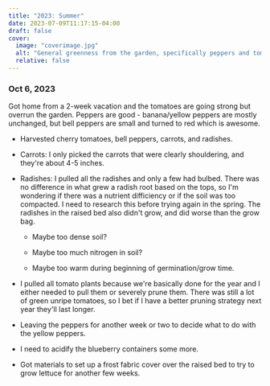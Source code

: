 ```yaml
---
title: "2023: Summer"
date: 2023-07-09T11:17:15-04:00
draft: false
cover:
  image: "coverimage.jpg"
  alt: "General greenness from the garden, specifically peppers and tomatoes"
  relative: false
---
```


### Oct 6, 2023

Got home from a 2-week vacation and the tomatoes are going strong but overrun the garden. Peppers are good - banana/yellow peppers are mostly unchanged, but bell peppers are small and turned to red which is awesome.

- Harvested cherry tomatoes, bell peppers, carrots, and radishes.

- Carrots: I only picked the carrots that were clearly shouldering, and they're about 4-5 inches.

- Radishes: I pulled all the radishes and only a few had bulbed. There was no difference in what grew a radish root based on the tops, so I'm wondering if there was a nutrient difficiency or if the soil was too compacted. I need to research this before trying again in the spring. The radishes in the raised bed also didn't grow, and did worse than the grow bag.

  - Maybe too dense soil?

  - Maybe too much nitrogen in soil?

  - Maybe too warm during beginning of germination/grow time.

- I pulled all tomato plants because we're basically done for the year and I either needed to pull them or severely prune them. There was still a lot of green unripe tomatoes, so I bet if I have a better pruning strategy next year they'll last longer.

- Leaving the peppers for another week or two to decide what to do with the yellow peppers.

- I need to acidify the blueberry containers some more.

- Got materials to set up a frost fabric cover over the raised bed to try to grow lettuce for another few weeks.
